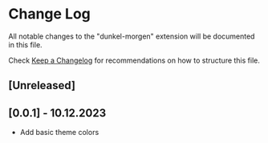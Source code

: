 # Change Log

All notable changes to the "dunkel-morgen" extension will be documented in this file.

Check [Keep a Changelog](http://keepachangelog.com/) for recommendations on how to structure this file.

## [Unreleased]

## [0.0.1] - 10.12.2023
- Add basic theme colors

